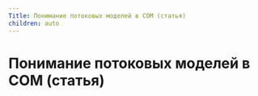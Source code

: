 ```yaml
---
Title: Понимание потоковых моделей в COM (статья)
children: auto
---
```



Понимание потоковых моделей в COM (статья)
==========================================
